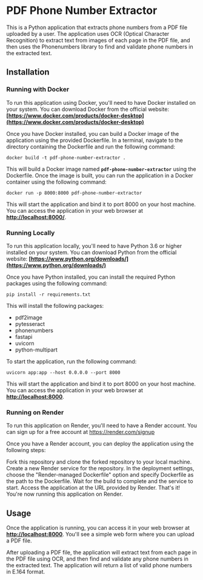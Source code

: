 # PDF Phone Number Extractor

This is a Python application that extracts phone numbers from a PDF file uploaded by a user. The application uses OCR (Optical Character Recognition) to extract text from images of each page in the PDF file, and then uses the Phonenumbers library to find and validate phone numbers in the extracted text.

## **Installation**

### **Running with Docker**

To run this application using Docker, you'll need to have Docker installed on your system. You can download Docker from the official website: **[https://www.docker.com/products/docker-desktop](https://www.docker.com/products/docker-desktop)**

Once you have Docker installed, you can build a Docker image of the application using the provided Dockerfile. In a terminal, navigate to the directory containing the Dockerfile and run the following command:

```
docker build -t pdf-phone-number-extractor .
```

This will build a Docker image named **`pdf-phone-number-extractor`** using the Dockerfile. Once the image is built, you can run the application in a Docker container using the following command:

```
docker run -p 8000:8000 pdf-phone-number-extractor
```

This will start the application and bind it to port 8000 on your host machine. You can access the application in your web browser at **[http://localhost:8000/](http://localhost:8000/)**.

### **Running Locally**

To run this application locally, you'll need to have Python 3.6 or higher installed on your system. You can download Python from the official website: **[https://www.python.org/downloads/](https://www.python.org/downloads/)**

Once you have Python installed, you can install the required Python packages using the following command:

```
pip install -r requirements.txt
```

This will install the following packages:

- pdf2image
- pytesseract
- phonenumbers
- fastapi
- uvicorn
- python-multipart

To start the application, run the following command:

```
uvicorn app:app --host 0.0.0.0 --port 8000
```

This will start the application and bind it to port 8000 on your host machine. You can access the application in your web browser at **[http://localhost:8000](http://localhost:8000/)**.

### **Running on Render**

To run this application on Render, you'll need to have a Render account. You can sign up for a free account at https://render.com/signup

Once you have a Render account, you can deploy the application using the following steps:

Fork this repository and clone the forked repository to your local machine.
Create a new Render service for the repository.
In the deployment settings, choose the "Render-managed Dockerfile" option and specify Dockerfile as the path to the Dockerfile.
Wait for the build to complete and the service to start.
Access the application at the URL provided by Render.
That's it! You're now running this application on Render.

## **Usage**

Once the application is running, you can access it in your web browser at **[http://localhost:8000](http://localhost:8000/)**. You'll see a simple web form where you can upload a PDF file.

After uploading a PDF file, the application will extract text from each page in the PDF file using OCR, and then find and validate any phone numbers in the extracted text. The application will return a list of valid phone numbers in E.164 format.
